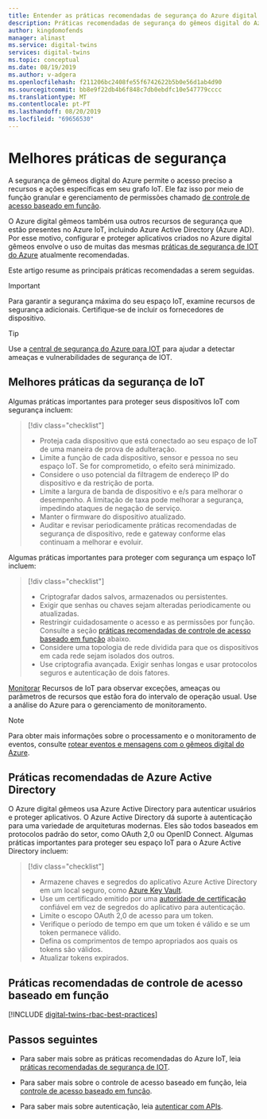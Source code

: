 ```yaml
---
title: Entender as práticas recomendadas de segurança do Azure digital gêmeos | Microsoft Docs
description: Práticas recomendadas de segurança do gêmeos digital do Azure.
author: kingdomofends
manager: alinast
ms.service: digital-twins
services: digital-twins
ms.topic: conceptual
ms.date: 08/19/2019
ms.author: v-adgera
ms.openlocfilehash: f211206bc2408fe55f6742622b5b0e56d1ab4d90
ms.sourcegitcommit: bb8e9f22db4b6f848c7db0ebdfc10e547779cccc
ms.translationtype: MT
ms.contentlocale: pt-PT
ms.lasthandoff: 08/20/2019
ms.locfileid: "69656530"
---
```

# <a name="security-best-practices"></a>Melhores práticas de segurança

A segurança de gêmeos digital do Azure permite o acesso preciso a recursos e ações específicas em seu grafo IoT. Ele faz isso por meio de função granular e gerenciamento de permissões chamado [de controle de acesso baseado em função](./security-role-based-access-control.md).

O Azure digital gêmeos também usa outros recursos de segurança que estão presentes no Azure IoT, incluindo Azure Active Directory (Azure AD). Por esse motivo, configurar e proteger aplicativos criados no Azure digital gêmeos envolve o uso de muitas das mesmas [práticas de segurança de IOT do Azure](../iot-fundamentals/iot-security-best-practices.md) atualmente recomendadas.

Este artigo resume as principais práticas recomendadas a serem seguidas.

> [!IMPORTANT]
> Para garantir a segurança máxima do seu espaço IoT, examine recursos de segurança adicionais. Certifique-se de incluir os fornecedores de dispositivo.

> [!TIP]
> Use a [central de segurança do Azure para IOT](https://docs.microsoft.com/azure/asc-for-iot/) para ajudar a detectar ameaças e vulnerabilidades de segurança de IOT.

## <a name="iot-security-best-practices"></a>Melhores práticas da segurança de IoT

Algumas práticas importantes para proteger seus dispositivos IoT com segurança incluem:

> [!div class="checklist"]
> * Proteja cada dispositivo que está conectado ao seu espaço de IoT de uma maneira de prova de adulteração.
> * Limite a função de cada dispositivo, sensor e pessoa no seu espaço IoT. Se for comprometido, o efeito será minimizado.
> * Considere o uso potencial da filtragem de endereço IP do dispositivo e da restrição de porta.
> * Limite a largura de banda de dispositivo e e/s para melhorar o desempenho. A limitação de taxa pode melhorar a segurança, impedindo ataques de negação de serviço.
> * Manter o firmware do dispositivo atualizado.
> * Auditar e revisar periodicamente práticas recomendadas de segurança de dispositivo, rede e gateway conforme elas continuam a melhorar e evoluir.

Algumas práticas importantes para proteger com segurança um espaço IoT incluem:

> [!div class="checklist"]
> * Criptografar dados salvos, armazenados ou persistentes.
> * Exigir que senhas ou chaves sejam alteradas periodicamente ou atualizadas.
> * Restringir cuidadosamente o acesso e as permissões por função. Consulte a seção [práticas recomendadas de controle de acesso baseado em função](#rbac) abaixo.
> * Considere uma topologia de rede dividida para que os dispositivos em cada rede sejam isolados dos outros.
> * Use criptografia avançada. Exigir senhas longas e usar protocolos seguros e autenticação de dois fatores.

[Monitorar](./how-to-configure-monitoring.md) Recursos de IoT para observar exceções, ameaças ou parâmetros de recursos que estão fora do intervalo de operação usual. Use a análise do Azure para o gerenciamento de monitoramento.

> [!NOTE]
> Para obter mais informações sobre o processamento e o monitoramento de eventos, consulte [rotear eventos e mensagens com o gêmeos digital do Azure](./concepts-events-routing.md).

## <a name="azure-active-directory-best-practices"></a>Práticas recomendadas de Azure Active Directory

O Azure digital gêmeos usa Azure Active Directory para autenticar usuários e proteger aplicativos. O Azure Active Directory dá suporte à autenticação para uma variedade de arquiteturas modernas. Eles são todos baseados em protocolos padrão do setor, como OAuth 2,0 ou OpenID Connect. Algumas práticas importantes para proteger seu espaço IoT para o Azure Active Directory incluem:

> [!div class="checklist"]
> * Armazene chaves e segredos do aplicativo Azure Active Directory em um local seguro, como [Azure Key Vault](https://azure.microsoft.com/services/key-vault/).
> * Use um certificado emitido por uma [autoridade de certificação](../active-directory/authentication/active-directory-certificate-based-authentication-get-started.md) confiável em vez de segredos do aplicativo para autenticação.
> * Limite o escopo OAuth 2,0 de acesso para um token.
> * Verifique o período de tempo em que um token é válido e se um token permanece válido.
> * Defina os comprimentos de tempo apropriados aos quais os tokens são válidos.
> * Atualizar tokens expirados.

<div id="rbac"></div>

## <a name="role-based-access-control-best-practices"></a>Práticas recomendadas de controle de acesso baseado em função

[!INCLUDE [digital-twins-rbac-best-practices](../../includes/digital-twins-rbac-best-practices.md)]

## <a name="next-steps"></a>Passos seguintes

* Para saber mais sobre as práticas recomendadas do Azure IoT, leia [práticas recomendadas de segurança de IOT](../iot-fundamentals/iot-security-best-practices.md).

* Para saber mais sobre o controle de acesso baseado em função, leia [controle de acesso baseado em função](./security-role-based-access-control.md).

* Para saber mais sobre autenticação, leia [autenticar com APIs](./security-authenticating-apis.md).
